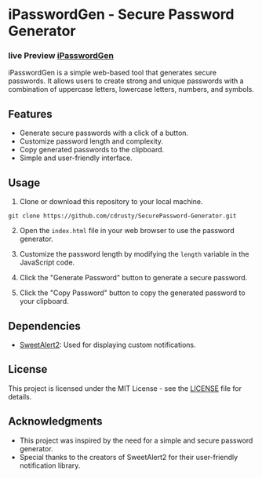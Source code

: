 

# iPasswordGen - Secure Password Generator

### live Preview [iPasswordGen](https://ipasswordgen.vercel.app/)

iPasswordGen is a simple web-based tool that generates secure passwords. It allows users to create strong and unique passwords with a combination of uppercase letters, lowercase letters, numbers, and symbols.

## Features

- Generate secure passwords with a click of a button.
- Customize password length and complexity.
- Copy generated passwords to the clipboard.
- Simple and user-friendly interface.

## Usage

1. Clone or download this repository to your local machine.

```shell
git clone https://github.com/cdrusty/SecurePassword-Generator.git
```

2. Open the `index.html` file in your web browser to use the password generator.

3. Customize the password length by modifying the `length` variable in the JavaScript code.

4. Click the "Generate Password" button to generate a secure password.

5. Click the "Copy Password" button to copy the generated password to your clipboard.

## Dependencies

- [SweetAlert2](https://sweetalert2.github.io/): Used for displaying custom notifications.

## License

This project is licensed under the MIT License - see the [LICENSE](LICENSE) file for details.

## Acknowledgments

- This project was inspired by the need for a simple and secure password generator.
- Special thanks to the creators of SweetAlert2 for their user-friendly notification library.
